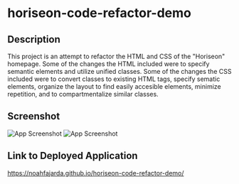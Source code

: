 # horiseon-code-refactor-demo

## Description

This project is an attempt to refactor the HTML and CSS of the "Horiseon" homepage. Some of the changes the HTML included were to specify semantic elements and utilize unified classes. Some of the changes the CSS included were to convert classes to existing HTML tags, specify sematic elements, organize the layout to find easily accesible elements, minimize repetition, and to compartmentalize similar classes.

## Screenshot

![App Screenshot](https://github.com/noahfajarda/horiseon-code-refactor-demo/blob/main/assets/screenshots/screenshot1.png?raw=true)
![App Screenshot](https://github.com/noahfajarda/horiseon-code-refactor-demo/blob/main/assets/screenshots/screenshot2.png?raw=true)

## Link to Deployed Application

https://noahfajarda.github.io/horiseon-code-refactor-demo/
